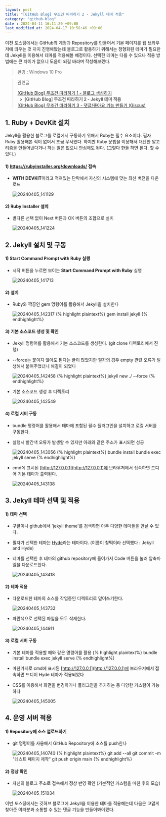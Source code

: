 ```yaml
---
layout: post
title: "[GitHub Blog] 무조건 따라하기 2 - Jekyll 테마 적용"
category: "github-blog"
date : 2024-04-11 16:11:20 +09:00
last_modified_at: 2024-04-17 10:58:46 +09:00
---
```


이전 포스팅에서는 GitHub의 계정과 Repository를 만들어서 기본 페이지를 웹 브라우저에 띄우는 것 까지 진행해봤는데
블로그로 활용하기 위해서는 정형화된 테마가 필요한데 Jekyll을 이용해서 테마를 적용해볼 예정이다.
선택한 테마는 다를 수 있으나 적용 방법에는 큰 차이가 없으니 도움이 되길 바라며 작성해보겠다. 

> 환경 : Windows 10 Pro

> 관련글
>
> [[GitHub Blog] 무조건 따라하기 1 - 블로그 생성하기](/github-blog/2024/04/05/github-blog-1/) <br>
> <Strong>&nbsp;&nbsp;>&nbsp;&nbsp;[GitHub Blog] 무조건 따라하기 2 - Jekyll 테마 적용</Strong> <br>
> [[GitHub Blog] 무조건 따라하기 3 - 댓글/좋아요 기능 만들기 (Giscus)](/github-blog/2024/04/17/github-blog-3/)



## 1. Ruby + DevKit 설치
Jekyll을 활용한 블로그를 로컬에서 구동하기 위해서 Ruby는 필수 요소이다. 필자 Ruby 활용해본 적이 없어서 조금 무서웠다.
하지만 Ruby 문법을 이용해서 대단한 알고리즘을 만들어낸다거나 하는 일은 없으니 안심해도 된다. (그렇다 한들 하면 된다. 할 수 있다.)

#### 1) https://rubyinstaller.org/downloads/ 접속
- <strong>WITH DEVKIT</strong>이라고 적혀있는 단락에서 자신의 시스템에 맞는 최신 버전을 다운로드

  ![20240405_141129](https://github.com/rundevelrun/rundevelrun.github.io/assets/40383414/ac7952f0-6c4e-4971-b509-17c06483adaf)

#### 2) Ruby Installer 설치
- 별다른 선택 없이 Next 버튼과 OK 버튼의 조합으로 설치

  ![20240405_141224](https://github.com/rundevelrun/rundevelrun.github.io/assets/40383414/156abaf9-32ac-45c1-a19d-0bf32052124d)


## 2. Jekyll 설치 및 구동


#### 1) Start Command Prompt with Ruby 실행
- 시작 버튼을 누르면 보이는 <strong>Start Command Prompt with Ruby</strong> 실행

  ![20240405_141713](https://github.com/rundevelrun/rundevelrun.github.io/assets/40383414/ac6cba4d-7977-4a1e-b75e-bf213e3663d1)


#### 2) 설치
- Ruby와 짝꿍인 gem 명령어를 활용해서 Jekyll을 설치한다

  ![20240405_142317](https://github.com/rundevelrun/rundevelrun.github.io/assets/40383414/b7dcdc68-fafd-4868-84a3-caafc1f4633a)
{% highlight plaintext%}
gem install jekyll
{% endhighlight%}


#### 3) 기본 소스코드 생성 및 확인
- Jekyll 명령어를 활용해서 기본 소스코드를 생성한다. (git clone 디렉토리에서 진행) 
- --force는 붙이지 않아도 된다는 글이 많았지만 필자의 경우 empty 관련 오류가 발생해서 붙여주었더니 해결이 되었다

  ![20240405_142458](https://github.com/rundevelrun/rundevelrun.github.io/assets/40383414/588ac6cf-a728-465e-b518-109d782eca9d)
{% highlight plaintext%}
jekyll new ./ --force
{% endhighlight%}

- 기본 소스코드 생성 후 디렉토리

  ![20240405_142549](https://github.com/rundevelrun/rundevelrun.github.io/assets/40383414/0175c54a-d0f8-4ba5-bbe3-4a8a0783f91b)


#### 4) 로컬 서버 구동
- bundle 명령어를 활용해서 테마에 포함된 필수 플러그인을 설치하고 로컬 서버를 구동한다.
- 실행시 빨간색 오류가 발생할 수 있지만 아래와 같은 주소가 표시되면 성공

  ![20240405_143056](https://github.com/rundevelrun/rundevelrun.github.io/assets/40383414/fff7c279-84bc-422b-a425-cced6da77f00)
{% highlight plaintext%}
bundle install
bundle exec jekyll serve
{% endhighlight%}

- cmd에 표시된 [http://127.0.0.1](http://127.0.0.1)에 브라우저에서 접속하면 드디어 기본 테마가 출력된다.

  ![20240405_143138](https://github.com/rundevelrun/rundevelrun.github.io/assets/40383414/4c4fd675-7174-4d71-99f8-9401b8e0d029)



## 3. Jekyll 테마 선택 및 적용

#### 1) 테마 선택
- 구글이나 github에서 'jekyll theme'를 검색하면 아주 다양한 테마들을 만날 수 있다.
- 필자가 선택한 테마는 [Hyde](https://jekyllthemes.io/theme/hyde)라는 테마이다. (이름이 찰떡이라 선택했다 : Jekyll and Hyde)
- 테마를 선택한 후 테마의 github repository에 들어가서 Code 버튼을 눌러 압축파일을 다운로드한다.

  ![20240405_143418](https://github.com/rundevelrun/rundevelrun.github.io/assets/40383414/34e9778e-f00a-45e9-8843-c6826b9b7700)

#### 2) 테마 적용
- 다운로드한 테마의 소스를 작업중인 디렉토리로 덮어쓰기한다.

  ![20240405_143732](https://github.com/rundevelrun/rundevelrun.github.io/assets/40383414/3b21ea0f-e2ab-42a7-8daf-539ee8fb18c4)

- 파란색으로 선택된 파일을 모두 삭제한다.

  ![20240405_144911](https://github.com/rundevelrun/rundevelrun.github.io/assets/40383414/76544670-58b7-4ff9-9134-621f631c6b19)

#### 3) 로컬 서버 구동
- 기본 테마를 적용할 때와 같은 명령어를 활용
{% highlight plaintext%}
bundle install
bundle exec jekyll serve
{% endhighlight%}

- 마찬가지로 cmd에 표시된 [http://127.0.0.1](http://127.0.0.1)에 브라우저에서 접속하면 드디어 Hyde 테마가 적용되었다
- CSS를 이용해서 화면을 변경하거나 플러그인을 추가하는 등 다양한 커스텀이 가능하다

  ![20240405_145005](https://github.com/rundevelrun/rundevelrun.github.io/assets/40383414/686f9083-d3f7-4bec-a93b-8d2b274132bb)


## 4. 운영 서버 적용

#### 1) Repository에 소스 업로드하기 
- git 명령어를 사용해서 GitHub Repository에 소스를 push한다

  ![20240405_140740](https://github.com/rundevelrun/rundevelrun.github.io/assets/40383414/f8ff3ae8-ed6b-4939-b2d7-df5ff8434b49)
  {% highlight plaintext%}
  git add --all
  git commit -m "테스트 페이지 제작"
  git push origin main
  {% endhighlight%}

#### 2) 정상 확인
- 자신의 블로그 주소로 접속해서 정상 반영 확인 (기본적인 커스텀을 마친 후의 모습)

  ![20240405_151034](https://github.com/rundevelrun/rundevelrun.github.io/assets/40383414/b5c90f8c-3093-4b70-a8d3-42e467b186a4)



이번 포스팅에서는 깃허브 블로그에 Jekyll을 이용한 테마를 적용해는데
다음은 고맙게 찾아준 여러분과 소통할 수 있는 댓글 기능을 만들어봐야겠다.